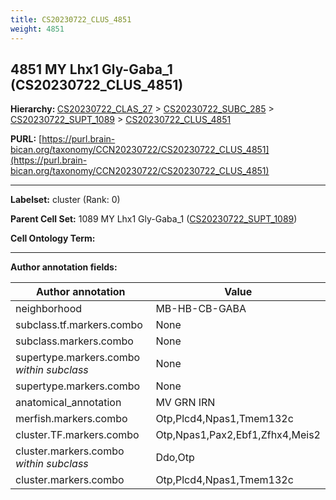 ```yaml
---
title: CS20230722_CLUS_4851
weight: 4851
---
```

## 4851 MY Lhx1 Gly-Gaba_1 (CS20230722_CLUS_4851)
<b>Hierarchy: </b>
[CS20230722_CLAS_27](../CS20230722_CLAS_27) >
[CS20230722_SUBC_285](../CS20230722_SUBC_285) >
[CS20230722_SUPT_1089](../CS20230722_SUPT_1089) >
[CS20230722_CLUS_4851](../CS20230722_CLUS_4851)

**PURL:** [https://purl.brain-bican.org/taxonomy/CCN20230722/CS20230722_CLUS_4851](https://purl.brain-bican.org/taxonomy/CCN20230722/CS20230722_CLUS_4851)

---


**Labelset:** cluster (Rank: 0)

**Parent Cell Set:** 1089 MY Lhx1 Gly-Gaba_1 ([CS20230722_SUPT_1089](../CS20230722_SUPT_1089))



**Cell Ontology Term:** 

[MARKER GENES.]: #


---

[TRANSFERRED ANNOTATIONS.]: #


[AUTHOR ANNOTATION FIELDS.]: #


**Author annotation fields:**

| Author annotation | Value |
|-------------------|-------|
|neighborhood|MB-HB-CB-GABA|
|subclass.tf.markers.combo|None|
|subclass.markers.combo|None|
|supertype.markers.combo _within subclass_|None|
|supertype.markers.combo|None|
|anatomical_annotation|MV GRN IRN|
|merfish.markers.combo|Otp,Plcd4,Npas1,Tmem132c|
|cluster.TF.markers.combo|Otp,Npas1,Pax2,Ebf1,Zfhx4,Meis2|
|cluster.markers.combo _within subclass_|Ddo,Otp|
|cluster.markers.combo|Otp,Plcd4,Npas1,Tmem132c|
